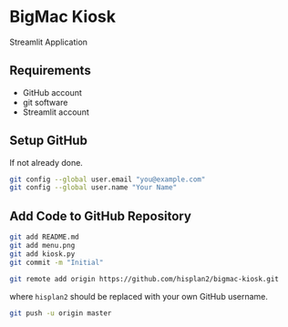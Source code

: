 # BigMac Kiosk

Streamlit Application

## Requirements

- GitHub account
- git software
- Streamlit account

## Setup GitHub

If not already done.

```bash
git config --global user.email "you@example.com"
git config --global user.name "Your Name"
```

## Add Code to GitHub Repository

```bash
git add README.md
git add menu.png
git add kiosk.py
git commit -m "Initial"
```

```bash
git remote add origin https://github.com/hisplan2/bigmac-kiosk.git
```

where `hisplan2` should be replaced with your own GitHub username.

```bash
git push -u origin master
```